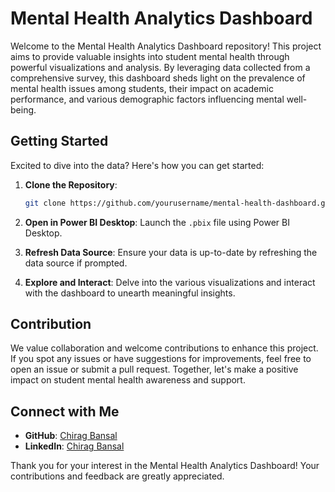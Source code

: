 # Mental Health Analytics Dashboard

Welcome to the Mental Health Analytics Dashboard repository! This project aims to provide valuable insights into student mental health through powerful visualizations and analysis. By leveraging data collected from a comprehensive survey, this dashboard sheds light on the prevalence of mental health issues among students, their impact on academic performance, and various demographic factors influencing mental well-being.

## Getting Started

Excited to dive into the data? Here's how you can get started:

1. **Clone the Repository**:
   ```bash
   git clone https://github.com/yourusername/mental-health-dashboard.git
   ```
   
2. **Open in Power BI Desktop**: Launch the `.pbix` file using Power BI Desktop.
   
3. **Refresh Data Source**: Ensure your data is up-to-date by refreshing the data source if prompted.
   
4. **Explore and Interact**: Delve into the various visualizations and interact with the dashboard to unearth meaningful insights.

## Contribution

We value collaboration and welcome contributions to enhance this project. If you spot any issues or have suggestions for improvements, feel free to open an issue or submit a pull request. Together, let's make a positive impact on student mental health awareness and support.

## Connect with Me

- **GitHub**: [Chirag Bansal](https://github.com/chiragb254)
- **LinkedIn**: [Chirag Bansal](https://www.linkedin.com/in/chiragb254)

Thank you for your interest in the Mental Health Analytics Dashboard! Your contributions and feedback are greatly appreciated.
